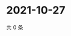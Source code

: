 # 2021-10-27

共 0 条

<!-- BEGIN WEIBO -->
<!-- 最后更新时间 Wed Oct 27 2021 15:09:10 GMT+0800 (China Standard Time) -->

<!-- END WEIBO -->
